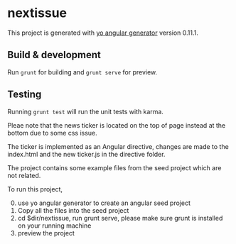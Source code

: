 # nextissue

This project is generated with [yo angular generator](https://github.com/yeoman/generator-angular)
version 0.11.1.

## Build & development

Run `grunt` for building and `grunt serve` for preview.

## Testing

Running `grunt test` will run the unit tests with karma.

Pleae note that the news ticker is located on the top of page instead at the bottom due to some css issue.

The ticker is implemented as an Angular directive, changes are made to the index.html and the new ticker.js in the directive
folder. 

The project contains some example files from the seed project which are not related.

To run this project,

0. use yo angular generator to create an angular seed project
1. Copy all the files into the seed project
2. cd $dir/nextissue, run grunt serve, please make sure grunt is installed on your running machine
3. preview the project
